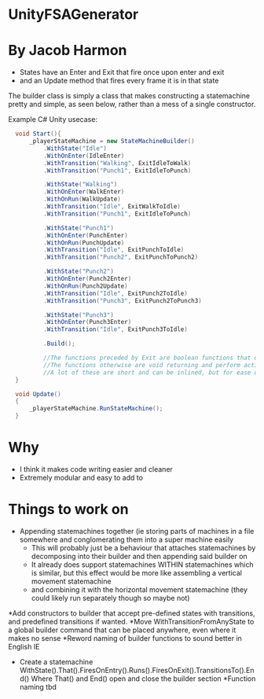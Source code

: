 # UnityFSAGenerator
# By Jacob Harmon

* States have an Enter and Exit that fire once upon enter and exit
* and an Update method that fires every frame it is in that state

The builder class is simply a class that makes constructing a statemachine pretty and simple, as seen below, rather than a mess of a single constructor.

Example C# Unity usecase:

```cs
  void Start(){
      _playerStateMachine = new StateMachineBuilder()
          .WithState("Idle")
          .WithOnEnter(IdleEnter)
          .WithTransition("Walking", ExitIdleToWalk)
          .WithTransition("Punch1", ExitIdleToPunch)

          .WithState("Walking")
          .WithOnEnter(WalkEnter)
          .WithOnRun(WalkUpdate)
          .WithTransition("Idle", ExitWalkToIdle)
          .WithTransition("Punch1", ExitIdleToPunch)

          .WithState("Punch1")
          .WithOnEnter(PunchEnter)
          .WithOnRun(PunchUpdate)
          .WithTransition("Idle", ExitPunchToIdle)
          .WithTransition("Punch2", ExitPunchToPunch2)

          .WithState("Punch2")
          .WithOnEnter(Punch2Enter)
          .WithOnRun(Punch2Update)
          .WithTransition("Idle", ExitPunch2ToIdle)
          .WithTransition("Punch3", ExitPunch2ToPunch3)

          .WithState("Punch3")
          .WithOnEnter(Punch3Enter)
          .WithTransition("Idle", ExitPunch3ToIdle)

          .Build();

          //The functions preceded by Exit are boolean functions that determine whether it SHOULD transition
          //The functions otherwise are void returning and perform actions
          //A lot of these are short and can be inlined, but for ease of reading I make them all seperate functions
  }

  void Update()
  {
      _playerStateMachine.RunStateMachine();
  }
 ```
 
# Why

* I think it makes code writing easier and cleaner
* Extremely modular and easy to add to

# Things to work on

* Appending statemachines together (ie storing parts of machines in a file somewhere and conglomerating them into a super machine easily
  * This will probably just be a behaviour that attaches statemachines by decomposing into their builder and then appending said builder on
  * It already does support statemachines WITHIN statemachines which is similar, but this effect would be more like assembling a vertical movement statemachine
  * and combining it with the horizontal movement statemachine (they could likely run separately though so maybe not)

*Add constructors to builder that accept pre-defined states with transitions, and predefined transitions if wanted.
*Move WithTransitionFromAnyState to a global builder command that can be placed anywhere, even where it makes no sense
*Reword naming of builder functions to sound better in English IE
  * Create a statemachine WithState().That().FiresOnEntry().Runs().FiresOnExit().TransitionsTo().End() Where That() and End() open and close the builder section
    *Function naming tbd
    

   
